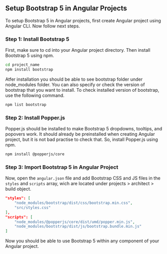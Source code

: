 ## Setup Bootstrap 5 in Angular Projects

To setup Bootstrap 5 in Angular projects, first create Angular project using Angular CLI. Now follow next steps.

### Step 1: Install Bootstrap 5

First, make sure to cd into your Angular project directory. Then install Bootstrap 5 using npm.

```bash
cd project_name
npm install bootstrap
```

Atfer installation you should be able to see bootstrap folder under node_modules folder.
You can also specify or check the version of bootstrap that you want to install. To check installed version of bootstrap, use the following command.

```bash
npm list bootstrap
```

### Step 2: Install Popper.js

Popper.js should be installed to make Bootstrap 5 dropdowns, tooltips, and popovers work. It should already be preinstalled when creating Angular project, but it is not bad practise to check that. So, install Popper.js using npm.

```bash
npm install @popperjs/core
```

### Step 3: Import Bootstrap 5 in Angular Project

Now, open the `angular.json` file and add Bootstrap CSS and JS files in the `styles` and `scripts` array, wich are located under projects > architect > build object.

```json
"styles": [
    "node_modules/bootstrap/dist/css/bootstrap.min.css",
    "src/styles.css"
],
"scripts": [
    "node_modules/@popperjs/core/dist/umd/popper.min.js",
    "node_modules/bootstrap/dist/js/bootstrap.bundle.min.js"
]
```
Now you should be able to use Bootstrap 5 within any component of your Angular project.
